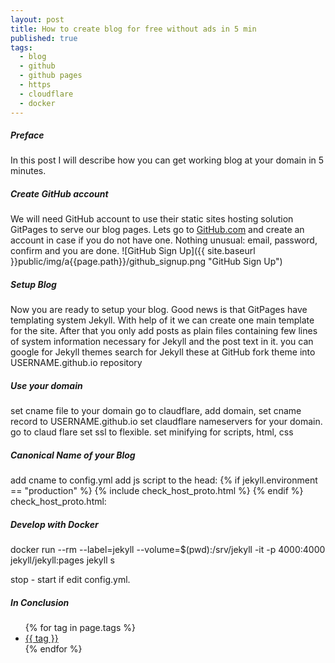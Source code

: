 ```yaml
---
layout: post
title: How to create blog for free without ads in 5 min
published: true
tags:
  - blog
  - github
  - github pages
  - https
  - cloudflare
  - docker
---
```

##### Preface
In this post I will describe how you can get working blog at your domain in 5 minutes.

##### Create GitHub account
We will need GitHub account to use their static sites hosting solution GitPages to serve our blog pages. Lets go to [GitHub.com](https://github.com) and create an account in case if you do not have one. Nothing unusual: email, password, confirm and you are done.
![GitHub Sign Up]({{ site.baseurl }}public/img/a{{page.path}}/github_signup.png "GitHub Sign Up")

##### Setup Blog
Now you are ready to setup your blog. Good news is that GitPages have templating system Jekyll. With help of it we can create one main template for the site. After that you only add posts as plain files containing few lines of system information necessary for Jekyll and the post text in it.
you can google for Jekyll themes
search for Jekyll these at GitHub
fork theme into USERNAME.github.io repository

##### Use your domain
set cname file to your domain
go to claudflare, add domain, set cname record to USERNAME.github.io
set claudflare nameservers for your domain.
go to claud flare set ssl to flexible. set minifying for scripts, html, css

##### Canonical Name of your Blog
add cname to config.yml
add js script to the head:
{% if jekyll.environment == "production" %}
   {% include check_host_proto.html %}
{% endif %}
check_host_proto.html:
<script type="text/javascript">
  var host = "{{ site.cname }}";
  if (window.location.host != host)
      window.location.host = host;
  else if (window.location.protocol != "https:")
      window.location.protocol = "https";
</script>

##### Develop with Docker
docker run --rm --label=jekyll --volume=$(pwd):/srv/jekyll -it -p 4000:4000 jekyll/jekyll:pages jekyll s

stop - start if edit config.yml.

##### In Conclusion

<ul>
{% for tag in page.tags %}
    <li><a href="/tags/#{{ tag | uri_escape }}">{{ tag }}</a></li>
{% endfor %}
</ul>